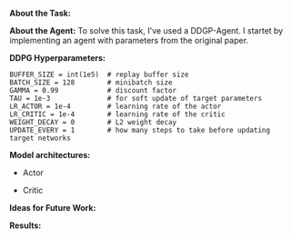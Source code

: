 **About the Task:**



**About the Agent:**
To solve this task, I've used a DDGP-Agent. I startet by implementing an agent with parameters from the original paper. 

**DDPG Hyperparameters:**

    BUFFER_SIZE = int(1e5)  # replay buffer size
    BATCH_SIZE = 128        # minibatch size
    GAMMA = 0.99            # discount factor
    TAU = 1e-3              # for soft update of target parameters
    LR_ACTOR = 1e-4         # learning rate of the actor
    LR_CRITIC = 1e-4        # learning rate of the critic
    WEIGHT_DECAY = 0        # L2 weight decay
    UPDATE_EVERY = 1        # how many steps to take before updating target networks

**Model architectures:**
  - Actor
  
  - Critic
  
  
**Ideas for Future Work:**


**Results:**
